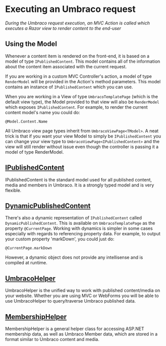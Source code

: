 # Executing an Umbraco request

_During the Umbraco request execution, an MVC Action is called which executes a Razor view to render content to the end-user_

## Using the Model

Whenever a content item is rendered on the front-end, it is based on a model of type `IPublishedContent`.
This model contains all of the information about the content item associated with the current request.

If you are working in a custom MVC Controller's action, a model of type `RenderModel` will be provided in the Action's method parameters.
This model contains an instance of `IPublishedContent` which you can use.

When you are working in a View of type `UmbracoTemplatePage` (which is the default view type), the Model provided to that view
will also be `RenderModel` which exposes `IPublishedContent`. For example, to render the current content model's name you could do:

    @Model.Content.Name

All Umbraco view page types inherit from `UmbracoViewPage<TModel>`. A neat trick is that if you want your view Model to simply be `IPublishedContent`
you can change your view type to `UmbracoViewPage<IPublishedContent>` and the view will still render without issue even though the controller
is passing it a model of type RenderModel.

## [IPublishedContent](../../../Reference/Querying/IPublishedContent/index.md)

IPublishedContent is the standard model used for all published content, media and members in Umbraco. It is a strongly typed model and is very flexible.

## [DynamicPublishedContent](../../../Reference/Querying/DynamicPublishedContent/index.md)

There's also a dynamic representation of `IPublishedContent` called `DynamicPublishedContent`. This is available on `UmbracoTemplatePage` as the property `@CurrentPage`.
Working with dynamics is simpler in some cases especially with regards to referencing property data. For example, to output your custom property 'markDown', you could just do:

	@CurrentPage.markDown

However, a dynamic object does not provide any intellisense and is compiled at runtime.

## [UmbracoHelper](../../../Reference/Querying/UmbracoHelper/index.md)

UmbracoHelper is the unified way to work with published content/media on your website. Whether you are using MVC or WebForms you will be able to use UmbracoHelper to query/traverse Umbraco published data.

## [MembershipHelper](../../../Reference/Querying/MemberShipHelper/index.md)

MembershipHelper is a general helper class for accessing ASP.NET membership data, as well as Umbraco Member data, which are stored in a format similar to Umbraco content and media.
